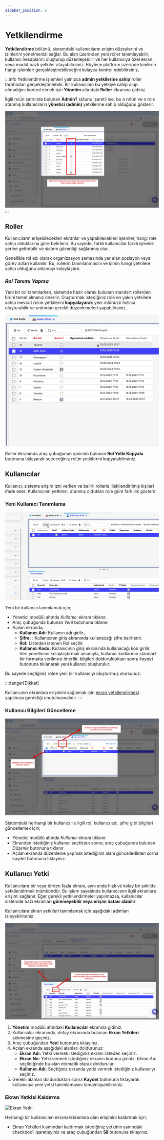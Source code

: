 ```yaml
---
sidebar_position: 9
---
```


# Yetkilendirme

**Yetkilendirme** bölümü, sistemdeki kullanıcıların erişim düzeylerini ve izinlerini yönetmenizi sağlar. Bu alan üzerinden yeni roller tanımlayabilir, kullanıcı hesaplarını oluşturup düzenleyebilir ve her kullanıcıya özel ekran veya modül bazlı yetkiler atayabilirsiniz. Böylece platform üzerinde kimlerin hangi işlemleri gerçekleştirebileceğini kolayca kontrol edebilirsiniz. 

:::info
Yetkilendirme işlemleri yalnızca **admin yetkilerine sahip** roller tarafından gerçekleştirilebilir. Bir kullanıcının bu yetkiye sahip olup olmadığını kontrol etmek için **Yönetim** altındaki **Roller** ekranına gidiniz.  

İlgili rolün satırında bulunan **Admin?** sütunu işaretli ise, bu o rolün ve o role atanmış kullanıcıların **yönetici (admin)** yetkilerine sahip olduğunu gösterir.

![Yetkilendirme](./assets/yetkilendirme_1.webp)
:::

## Roller

Kullanıcıların erişebilecekleri ekranlar ve yapabilecekleri işlemler, hangi role sahip olduklarına göre belirlenir. Bu sayede, farklı kullanıcılar farklı işlevleri yerine getirebilir ve sistem güvenliği sağlanmış olur.

Genellikle rol adı olarak organizasyon şemasında yer alan pozisyon veya görev adları kullanılır. Bu, rollerin tanımlanmasını ve kimin hangi yetkilere sahip olduğunu anlamayı kolaylaştırır.

### *Rol Tanımı Yapma*

Yeni bir rol tanımlarken, sistemde hazır olarak bulunan standart rollerden birini temel almanız önerilir. Oluşturmak istediğiniz role en yakın yetkilere sahip mevcut rolün yetkilerini **kopyalayarak** yeni rolünüzü hızlıca oluşturabilir ve ardından gerekli düzenlemeleri yapabilirsiniz.

![Rol Yetki Kopyalama](./assets/rol_yetki_kopyalama.gif)

Roller ekranında araç çubuğunun yanında bulunan **Rol Yetki Kopyala** butonuna tıklayarak seçeceğiniz rolün yetkilerini kopyalabilirsiniz.

## Kullanıcılar

Kullanıcı, sisteme erişim izni verilen ve belirli rollerle ilişkilendirilmiş kişileri ifade eder. Kullanıcının yetkileri, atanmış oldukları role göre farklılık gösterir.

### Yeni Kullanıcı Tanımlama

![Yeni Kullanıcı](./assets/yeni_kullanıcı.gif)

Yeni bir kullanıcı tanımlamak için;
- Yönetici modülü altında *Kullanıcı* ekranı tıklanır.
- Araç çubuğunda bulunan *Yeni* butonuna tıklanır.
- Açılan ekranda; 
    - **Kullanıcı Adı:** Kullanıcı adı girilir., 
    - **Şifre:** : Kullanıcının giriş ekranında kullanacağı şifre belirlenir.
    - **Rol:** Listeden istenen Rol seçilir.
    - **Kullanıcı Kodu:** Kullanıcının giriş ekranında kullanacağı kod girilir. Veri yönetimini kolaylaştırmak amacıyla, kullanıcı kodlarının standart bir formatta verilmesi önerilir.
bilgileri doldurulduktan sonra *kaydet* butonuna tıklanarak yeni kullanıcı oluşturulur.

Bu sayede seçtiğiniz rolde yeni bir kullanıcıyı oluşturmuş olursunuz.

:::danger[Dikkat]

Kullanıcının ekranlara erişimini sağlamak için [ekran yetkilendirmesi](./index.md#kullanıcı-yetki) yapılması gerektiği unutulmamalıdır. 
:::

### Kullanıcı Bilgileri Güncelleme

![Kullanıcı Düzenle](./assets/kullanıcı_düzenle.webp)

Sistemdeki herhangi bir kullanıcı ile ilgili rol, kullanıcı adı, şifre gibi bilgileri güncellemek için;
- Yönetici modülü altında *Kullanıcı* ekranı tıklanır.
- Ekrandan istediğiniz kullanıcı seçtikten sonra; araç çubuğunda bulunan *Düzenle* butonuna tıklanır
- Açılan ekranda düzenleme yapmak istediğiniz alanı güncelledikten sorna kaydet butonuna tıklayınız. 

## Kullanıcı Yetki

Kullanıcılara bir veya birden fazla ekranı, aynı anda hızlı ve kolay bir şekilde yetkilendirmek mümkündür. Bu işlem sayesinde kullanıcıların ilgili ekranlara erişimi sağlanır. Eğer gerekli yetkilendirmeler yapılmazsa, kullanıcılar sistemde bazı ekranları **göremeyebilir veya erişim hatası alabilir**.

Kullanıcılara ekran yetkileri tanımlamak için aşağıdaki adımları izleyebilirsiniz:

![Ekran Yetki](./assets/ekran_yetki.webp)

1. **Yönetim** modülü altındaki **Kullanıcılar** ekranına gidiniz.  
2. Kullanıcılar ekranında, detay ekranında bulunan **Ekran Yetkileri** sekmesine geçiniz.  
3. Araç çubuğundan **Yeni** butonuna tıklayınız.  
4. Açılan ekranda aşağıdaki alanları doldurunuz:
   - **Ekran Adı:** Yetki vermek istediğiniz ekranı listeden seçiniz.  
   - **Ekran No:** Yetki vermek istediğiniz ekranın kodunu giriniz. *Ekran Adı* seçildiğinde bu alan otomatik olarak doldurulur.  
   - **Kullanıcı Adı:** Seçtiğiniz ekranda yetki vermek istediğiniz kullanıcıyı seçiniz.  
5. Gerekli alanları doldurduktan sonra **Kaydet** butonuna tıklayarak kullanıcıya yeni yetki tanımlamasını tamamlayabilirsiniz.

### Ekran Yetkisi Kaldırma

![Ekran Yetki](./assets/yetki_kaldırma.gif) 

Herhangi bir kullanıcının ekrana/ekranlara olan erişimini kaldırmak için;
- Ekran Yetkileri kısmından kaldırmak istediğiniz yetkinin yanındaki checkbox'ı işaretleyiniz ve araç çubuğundan **Sil** butonuna tıklayınız.